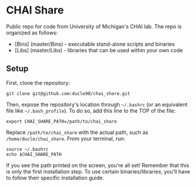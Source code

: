 # CHAI Share

Public repo for code from University of Michigan's CHAI lab. The repo is organized as follows:

* [Bins] (master/Bins) - executable stand-alone scripts and binaries
* [Libs] (master/Libs) - libraries that can be used within your own code

## Setup

First, clone the repository:

```
git clone git@github.com:ducle90/chai_share.git
```

Then, expose the repository's location through `~/.bashrc` (or an equivalent
file like `~/.bash_profile`). To do so, add this line to the TOP of the file:

```
export CHAI_SHARE_PATH=/path/to/chai_share
```

Replace `/path/to/chai_share` with the actual path, such as `/home/ducle/chai_share`. From your terminal, run:

```
source ~/.bashrc
echo $CHAI_SHARE_PATH
```

If you see the path printed on the screen, you're all set! Remember that this
is only the first installation step. To use certain binaries/libraries, you'll
have to follow their specific installation guide.
